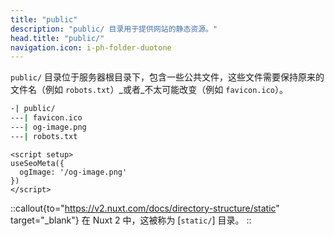 ```yaml
---
title: "public"
description: "public/ 目录用于提供网站的静态资源。"
head.title: "public/"
navigation.icon: i-ph-folder-duotone
---
```


`public/` 目录位于服务器根目录下，包含一些公共文件，这些文件需要保持原来的文件名（例如 `robots.txt`）_或者_不太可能改变（例如 `favicon.ico`）。

```bash [目录结构]
-| public/
---| favicon.ico
---| og-image.png
---| robots.txt
```

```vue [app.vue]
<script setup>
useSeoMeta({
  ogImage: '/og-image.png'
})
</script>
```

::callout{to="https://v2.nuxt.com/docs/directory-structure/static" target="_blank"}
在 Nuxt 2 中，这被称为 [`static/`] 目录。
::
